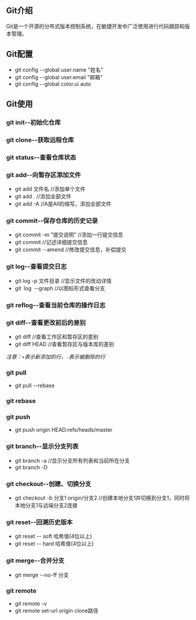 ## Git介绍

Git是一个开源的分布式版本控制系统，在敏捷开发中广泛使用进行代码跟踪和版本管理。

## Git配置

- git config --global user.name "姓名"
- git config --global user.email "邮箱"
- git config --global color.ui auto

## Git使用

### git init--初始化仓库

### git clone--获取远程仓库

### git status--查看仓库状态

### git add--向暂存区添加文件

- git add 文件名                //添加单个文件
- git add .                    //添加全部文件
- git add -A                   //A是All的缩写，添加全部文件

### git commit--保存仓库的历史记录

- git commit -m "提交说明"      //添加一行提交信息
- git commit                   //记述详细提交信息
- git commit --amend           //修改提交信息，补偿提交

### git log--查看提交日志

- git log -p 文件目录           //显示文件的改动详情
- git log --graph              //以图标形式查看分支
  
### git reflog--查看当前仓库的操作日志
  
### git diff--查看更改前后的差别

- git diff                      //查看工作区和暂存区的差别
- git diff HEAD                 //查看暂存区与版本库的差别

*注意：`+`表示新添加的行，`-`表示被删除的行*

### git pull

- git pull --rebase

### git rebase

### git push

- git push origin HEAD:refs/heads/master

### git branch--显示分支列表

- git branch -a                //显示分支所有列表和当前所在分支
- git branch -D

### git checkout--创建、切换分支

- git checkout -b 分支1 origin/分支2  //创建本地分支1并切换到分支1，同时将本地分支1与远端分支2连接

### git reset--回溯历史版本

- git reset -- soft 哈希值(4位以上)
- git reset -- hard 哈希值(4位以上)

### git merge--合并分支

- git merge --no-ff 分支

### git remote

- git remote -v
- git remote set-url origin clone路径